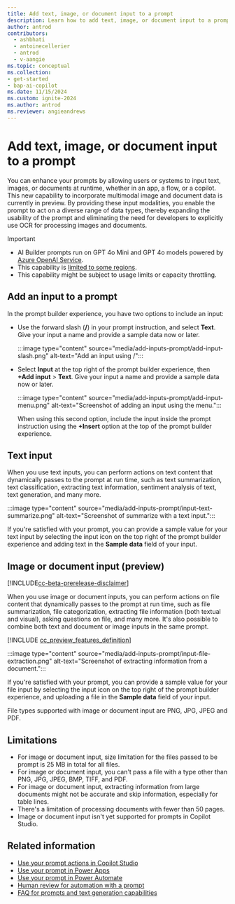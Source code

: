 ```yaml
---
title: Add text, image, or document input to a prompt
description: Learn how to add text, image, or document input to a prompt.
author: antrod
contributors:
  - ashbhati
  - antoinecellerier
  - antrod
  - v-aangie
ms.topic: conceptual
ms.collection: 
- get-started
- bap-ai-copilot
ms.date: 11/15/2024
ms.custom: ignite-2024
ms.author: antrod
ms.reviewer: angieandrews
---
```


# Add text, image, or document input to a prompt

You can enhance your prompts by allowing users or systems to input text, images, or documents at runtime, whether in an app, a flow, or a copilot. This new capability to incorporate multimodal image and document data is currently in preview. By providing these input modalities, you enable the prompt to act on a diverse range of data types, thereby expanding the usability of the prompt and eliminating the need for developers to explicitly use OCR for processing images and documents.

> [!IMPORTANT]
> - AI Builder prompts run on GPT 4o Mini and GPT 4o models powered by [Azure OpenAI Service](/azure/ai-services/openai/whats-new).
> - This capability is [limited to some regions](availability-region.md#prompts).
> - This capability might be subject to usage limits or capacity throttling.

## Add an input to a prompt

In the prompt builder experience, you have two options to include an input:

- Use the forward slash (**/**) in your prompt instruction, and select **Text**. Give your input a name and provide a sample data now or later.

    :::image type="content" source="media/add-inputs-prompt/add-input-slash.png" alt-text="Add an input using /":::

- Select **Input** at the top right of the prompt builder experience, then **+Add input** > **Text**. Give your input a name and provide a sample data now or later.

    :::image type="content" source="media/add-inputs-prompt/add-input-menu.png" alt-text="Screenshot of adding an input using the menu.":::

    When using this second option, include the input inside the prompt instruction using the **+Insert** option at the top of the prompt builder experience.

## Text input

When you use text inputs, you can perform actions on text content that dynamically passes to the prompt at run time, such as text summarization, text classification, extracting text information, sentiment analysis of text, text generation, and many more.

:::image type="content" source="media/add-inputs-prompt/input-text-summarize.png" alt-text="Screenshot of summarize with a text input.":::

If you're satisfied with your prompt, you can provide a sample value for your text input by selecting the input icon on the top right of the prompt builder experience and adding text in the **Sample data** field of your input.

## Image or document input (preview)

[!INCLUDE[cc-beta-prerelease-disclaimer](./includes/cc-beta-prerelease-disclaimer.md)]

When you use image or document inputs, you can perform actions on file content that dynamically passes to the prompt at run time, such as file summarization, file categorization, extracting file information (both textual and visual), asking questions on file, and many more. It's also possible to combine both text and document or image inputs in the same prompt.

[!INCLUDE [cc_preview_features_definition](./includes/cc-preview-features-definition.md)]

:::image type="content" source="media/add-inputs-prompt/input-file-extraction.png" alt-text="Screenshot of extracting information from a document.":::

If you're satisfied with your prompt, you can provide a sample value for your file input by selecting the input icon on the top right of the prompt builder experience, and uploading a file in the **Sample data** field of your input.

File types supported with image or document input are PNG, JPG, JPEG and PDF.

## Limitations

- For image or document input, size limitation for the files passed to be prompt is 25 MB in total for all files.
- For image or document input, you can't pass a file with a type other than PNG, JPG, JPEG, BMP, TIFF, and PDF.
- For image or document input, extracting information from large documents might not be accurate and skip information, especially for table lines.
- There's a limitation of processing documents with fewer than 50 pages.
- Image or document input isn't yet supported for prompts in Copilot Studio.

## Related information

- [Use your prompt actions in Copilot Studio](use-a-custom-prompt-in-mcs.md)
- [Use your prompt in Power Apps](use-a-custom-prompt-in-app.md)
- [Use your prompt in Power Automate](use-a-custom-prompt-in-flow.md)
- [Human review for automation with a prompt](azure-openai-human-review.md)
- [FAQ for prompts and text generation capabilities](faqs-text-generation.md)
